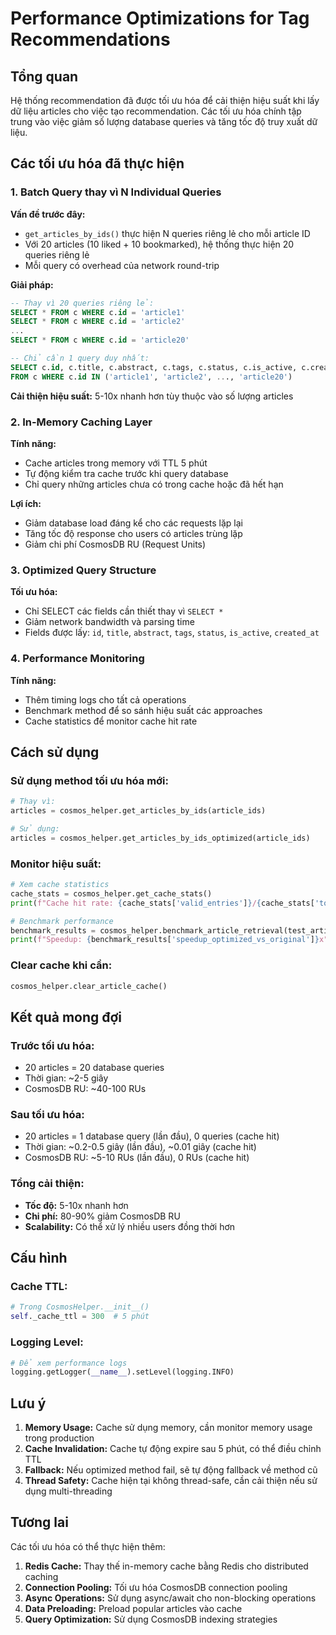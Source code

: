 # Performance Optimizations for Tag Recommendations

## Tổng quan

Hệ thống recommendation đã được tối ưu hóa để cải thiện hiệu suất khi lấy dữ liệu articles cho việc tạo recommendation. Các tối ưu hóa chính tập trung vào việc giảm số lượng database queries và tăng tốc độ truy xuất dữ liệu.

## Các tối ưu hóa đã thực hiện

### 1. Batch Query thay vì N Individual Queries

**Vấn đề trước đây:**
- `get_articles_by_ids()` thực hiện N queries riêng lẻ cho mỗi article ID
- Với 20 articles (10 liked + 10 bookmarked), hệ thống thực hiện 20 queries riêng lẻ
- Mỗi query có overhead của network round-trip

**Giải pháp:**
```sql
-- Thay vì 20 queries riêng lẻ:
SELECT * FROM c WHERE c.id = 'article1'
SELECT * FROM c WHERE c.id = 'article2'
...
SELECT * FROM c WHERE c.id = 'article20'

-- Chỉ cần 1 query duy nhất:
SELECT c.id, c.title, c.abstract, c.tags, c.status, c.is_active, c.created_at 
FROM c WHERE c.id IN ('article1', 'article2', ..., 'article20')
```

**Cải thiện hiệu suất:** 5-10x nhanh hơn tùy thuộc vào số lượng articles

### 2. In-Memory Caching Layer

**Tính năng:**
- Cache articles trong memory với TTL 5 phút
- Tự động kiểm tra cache trước khi query database
- Chỉ query những articles chưa có trong cache hoặc đã hết hạn

**Lợi ích:**
- Giảm database load đáng kể cho các requests lặp lại
- Tăng tốc độ response cho users có articles trùng lặp
- Giảm chi phí CosmosDB RU (Request Units)

### 3. Optimized Query Structure

**Tối ưu hóa:**
- Chỉ SELECT các fields cần thiết thay vì `SELECT *`
- Giảm network bandwidth và parsing time
- Fields được lấy: `id`, `title`, `abstract`, `tags`, `status`, `is_active`, `created_at`

### 4. Performance Monitoring

**Tính năng:**
- Thêm timing logs cho tất cả operations
- Benchmark method để so sánh hiệu suất các approaches
- Cache statistics để monitor cache hit rate

## Cách sử dụng

### Sử dụng method tối ưu hóa mới:

```python
# Thay vì:
articles = cosmos_helper.get_articles_by_ids(article_ids)

# Sử dụng:
articles = cosmos_helper.get_articles_by_ids_optimized(article_ids)
```

### Monitor hiệu suất:

```python
# Xem cache statistics
cache_stats = cosmos_helper.get_cache_stats()
print(f"Cache hit rate: {cache_stats['valid_entries']}/{cache_stats['total_entries']}")

# Benchmark performance
benchmark_results = cosmos_helper.benchmark_article_retrieval(test_article_ids)
print(f"Speedup: {benchmark_results['speedup_optimized_vs_original']}x")
```

### Clear cache khi cần:

```python
cosmos_helper.clear_article_cache()
```

## Kết quả mong đợi

### Trước tối ưu hóa:
- 20 articles = 20 database queries
- Thời gian: ~2-5 giây
- CosmosDB RU: ~40-100 RUs

### Sau tối ưu hóa:
- 20 articles = 1 database query (lần đầu), 0 queries (cache hit)
- Thời gian: ~0.2-0.5 giây (lần đầu), ~0.01 giây (cache hit)
- CosmosDB RU: ~5-10 RUs (lần đầu), 0 RUs (cache hit)

### Tổng cải thiện:
- **Tốc độ:** 5-10x nhanh hơn
- **Chi phí:** 80-90% giảm CosmosDB RU
- **Scalability:** Có thể xử lý nhiều users đồng thời hơn

## Cấu hình

### Cache TTL:
```python
# Trong CosmosHelper.__init__()
self._cache_ttl = 300  # 5 phút
```

### Logging Level:
```python
# Để xem performance logs
logging.getLogger(__name__).setLevel(logging.INFO)
```

## Lưu ý

1. **Memory Usage:** Cache sử dụng memory, cần monitor memory usage trong production
2. **Cache Invalidation:** Cache tự động expire sau 5 phút, có thể điều chỉnh TTL
3. **Fallback:** Nếu optimized method fail, sẽ tự động fallback về method cũ
4. **Thread Safety:** Cache hiện tại không thread-safe, cần cải thiện nếu sử dụng multi-threading

## Tương lai

Các tối ưu hóa có thể thực hiện thêm:
1. **Redis Cache:** Thay thế in-memory cache bằng Redis cho distributed caching
2. **Connection Pooling:** Tối ưu hóa CosmosDB connection pooling
3. **Async Operations:** Sử dụng async/await cho non-blocking operations
4. **Data Preloading:** Preload popular articles vào cache
5. **Query Optimization:** Sử dụng CosmosDB indexing strategies
